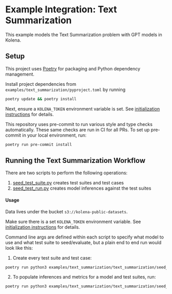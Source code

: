 # Example Integration: Text Summarization

This example models the Text Summarization problem with GPT models in Kolena.

## Setup

This project uses [Poetry](https://python-poetry.org/) for packaging and Python dependency management.

Install project dependencies from `examples/text_summarization/pyproject.toml` by running

```zsh
poetry update && poetry install
```

Next, ensure a `KOLENA_TOKEN` environment variable is set. See [initialization instructions](https://docs.kolena.io/testing-with-kolena/using-kolena-client#initialization) for details.

This repository uses pre-commit to run various style and type checks automatically. These same checks are run in CI for all PRs. To set up pre-commit in your local environment, run:

```zsh
poetry run pre-commit install
```

## Running the Text Summarization Workflow

There are two scripts to perform the following operations:

1. [seed_test_suite.py](text_summarization/seed_test_suite.py) creates test suites and test cases
2. [seed_test_run.py](text_summarization/seed_test_run.py) creates model inferences against the test suites

#### Usage

Data lives under the bucket `s3://kolena-public-datasets`.

Make sure there is a set `KOLENA_TOKEN` environment variable. See [initialization instructions](https://docs.kolena.io/testing-with-kolena/using-kolena-client#initialization) for details.

Command line args are defined within each script to specify what model to use and what test suite to seed/evaluate, but a plain end to end run would look like this:

1. Create every test suite and test case:

```zsh
poetry run python3 examples/text_summarization/text_summarization/seed_test_suite.py
```

2. To populate inferences and metrics for a model and test suites, run:

```zsh
poetry run python3 examples/text_summarization/text_summarization/seed_test_run.py --model_name "davinci"
```
